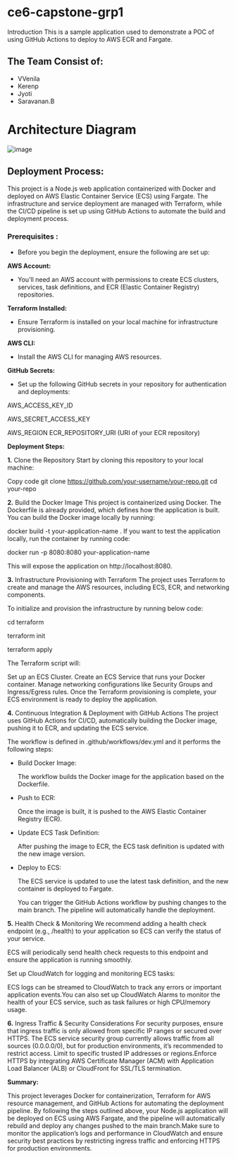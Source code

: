 # ce6-capstone-grp1
Introduction
This is a sample application used to demonstrate a POC of using GitHub Actions to deploy to AWS ECR and Fargate.
## The Team Consist of:
- VVenila
- Kerenp
- Jyoti
- Saravanan.B

# Architecture Diagram

![image](https://github.com/user-attachments/assets/ac446041-38a4-4615-a08f-5942960dacdc)

## **Deployment Process:**

This project is a Node.js web application containerized with Docker and deployed on AWS Elastic Container Service (ECS) using Fargate. The infrastructure and service deployment are managed with Terraform, while the CI/CD pipeline is set up using GitHub Actions to automate the build and deployment process.

### Prerequisites :
 - Before you begin the deployment, ensure the following are set up:

**AWS Account:** 
  
- You’ll need an AWS account with permissions to create ECS clusters, services, task definitions, and ECR (Elastic Container Registry) repositories.

**Terraform Installed:** 

- Ensure Terraform is installed on your local machine for infrastructure provisioning.

**AWS CLI:**

- Install the AWS CLI for managing AWS resources.

**GitHub Secrets:** 

- Set up the following GitHub secrets in your repository for authentication and deployments:

AWS_ACCESS_KEY_ID

AWS_SECRET_ACCESS_KEY

AWS_REGION
ECR_REPOSITORY_URI (URI of your ECR repository)

**Deployment Steps:**

**1.** Clone the Repository
Start by cloning this repository to your local machine:

 Copy code
git clone https://github.com/your-username/your-repo.git
cd your-repo

**2.** Build the Docker Image
This project is containerized using Docker. The Dockerfile is already provided, which defines how the application is built. You can build the Docker image locally by running:

docker build -t your-application-name .
If you want to test the application locally, run the container by running code:

docker run -p 8080:8080 your-application-name

This will expose the application on http://localhost:8080.

**3.** Infrastructure Provisioning with Terraform
The project uses Terraform to create and manage the AWS resources, including ECS, ECR, and networking components.

To initialize and provision the infrastructure by running below code:

cd terraform

terraform init

terraform apply

The Terraform script will:

Set up an ECS Cluster.
Create an ECS Service that runs your Docker container.
Manage networking configurations like Security Groups and Ingress/Egress rules.
Once the Terraform provisioning is complete, your ECS environment is ready to deploy the application.

**4.** Continuous Integration & Deployment with GitHub Actions
The project uses GitHub Actions for CI/CD, automatically building the Docker image, pushing it to ECR, and updating the ECS service.

The workflow is defined in .github/workflows/dev.yml and it performs the following steps:

- Build Docker Image:

    The workflow builds the Docker image for the application based on the Dockerfile.
- Push to ECR:

    Once the image is built, it is pushed to the AWS Elastic Container Registry (ECR).
- Update ECS Task Definition:

    After pushing the image to ECR, the ECS task definition is updated with the new image version.

- Deploy to ECS:

    The ECS service is updated to use the latest task definition, and the new container is deployed to Fargate.

    You can trigger the GitHub Actions workflow by pushing changes to the main branch. The pipeline will automatically handle the deployment.

**5.** Health Check & Monitoring
We recommend adding a health check endpoint (e.g., /health) to your application so ECS can verify the status of your service. 

ECS will periodically send health check requests to this endpoint and ensure the application is running smoothly.

Set up CloudWatch for logging and monitoring ECS tasks:

ECS logs can be streamed to CloudWatch to track any errors or important application events.You can also set up CloudWatch Alarms to monitor the health of your ECS service, such as task failures or high CPU/memory usage.

**6.** Ingress Traffic & Security Considerations
For security purposes, ensure that ingress traffic is only allowed from specific IP ranges or secured over HTTPS. The ECS service security group currently allows traffic from all sources (0.0.0.0/0), but for production environments, it’s recommended to restrict access. Limit to specific trusted IP addresses or regions.Enforce HTTPS by integrating AWS Certificate Manager (ACM) with Application Load Balancer (ALB) or CloudFront for SSL/TLS termination.

**Summary:**

This project leverages Docker for containerization, Terraform for AWS resource management, and GitHub Actions for automating the deployment pipeline. By following the steps outlined above, your Node.js application will be deployed on ECS using AWS Fargate, and the pipeline will automatically rebuild and deploy any changes pushed to the main branch.Make sure to monitor the application’s logs and performance in CloudWatch and ensure security best practices by restricting ingress traffic and enforcing HTTPS for production environments.
